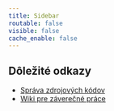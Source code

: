 ```yaml
---
title: Sidebar
routable: false
visible: false
cache_enable: false
---
```


## Dôležité odkazy

- [Správa zdrojových kódov](https://git.kemt.fei.tuke.sk)
- [Wiki pre záverečné práce](https://zp.kemt.fei.tuke.sk)

